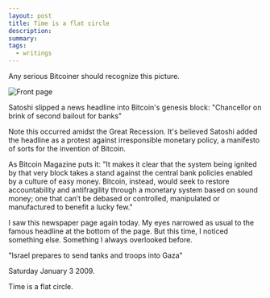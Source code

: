 ```yaml
---
layout: post
title: Time is a flat circle
description:
summary:
tags:
  - writings
---
```


Any serious Bitcoiner should recognize this picture.

![Front page](https://images.fineartamerica.com/images/artworkimages/mediumlarge/3/bitcoin-genesis-block-newspaper-canvas-print-hunter-lee.jpg)

Satoshi slipped a news headline into Bitcoin's genesis block: "Chancellor on brink of second bailout for banks"

Note this occurred amidst the Great Recession. It's believed Satoshi added the headline as a protest against irresponsible monetary policy, a manifesto of sorts for the invention of Bitcoin.

As Bitcoin Magazine puts it: "It makes it clear that the system being ignited by that very block takes a stand against the central bank policies enabled by a culture of easy money. Bitcoin, instead, would seek to restore accountability and antifragility through a monetary system based on sound money; one that can’t be debased or controlled, manipulated or manufactured to benefit a lucky few."

I saw this newspaper page again today. My eyes narrowed as usual to the famous headline at the bottom of the page. But this time, I noticed something else. Something I always overlooked before.

"Israel prepares to send tanks and troops into Gaza"

Saturday January 3 2009.

Time is a flat circle.
